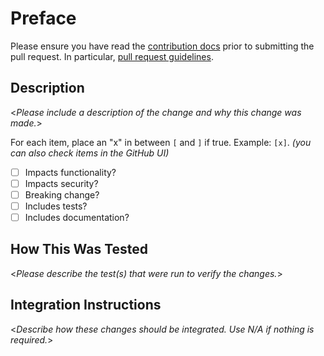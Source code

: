 # Preface

Please ensure you have read the [contribution docs](https://github.com/microsoft/mu/blob/master/CONTRIBUTING.md) prior
to submitting the pull request. In particular,
[pull request guidelines](https://github.com/microsoft/mu/blob/master/CONTRIBUTING.md#pull-request-best-practices).

## Description

<_Please include a description of the change and why this change was made._>

For each item, place an "x" in between `[` and `]` if true. Example: `[x]`.
_(you can also check items in the GitHub UI)_

- [ ] Impacts functionality?
- [ ] Impacts security?
- [ ] Breaking change?
- [ ] Includes tests?
- [ ] Includes documentation?

## How This Was Tested

<_Please describe the test(s) that were run to verify the changes._>

## Integration Instructions

<_Describe how these changes should be integrated. Use N/A if nothing is required._>
